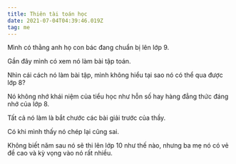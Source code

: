 ```yaml
---
title: Thiên tài toán học
date: 2021-07-04T04:39:46.019Z
tag: me
---
```

Mình có thằng anh họ con bác đang chuẩn bị lên lớp 9.

Gần đây mình có xem nó làm bài tập toán.

Nhìn cái cách nó làm bài tập, mình không hiểu tại sao nó có thể qua được lớp 8?

Nó không nhớ khái niệm của tiểu học như hỗn số hay hàng đẳng thức đáng nhớ của lớp 8.

Tất cả nó làm là bắt chước các bài giải trước của thầy.

Có khi mình thấy nó chép lại cũng sai.

Không biết năm sau nó sẽ thi lên lớp 10 như thế nào, nhưng ba mẹ nó có vẻ đề cao và kỳ vọng vào nó rất nhiều.